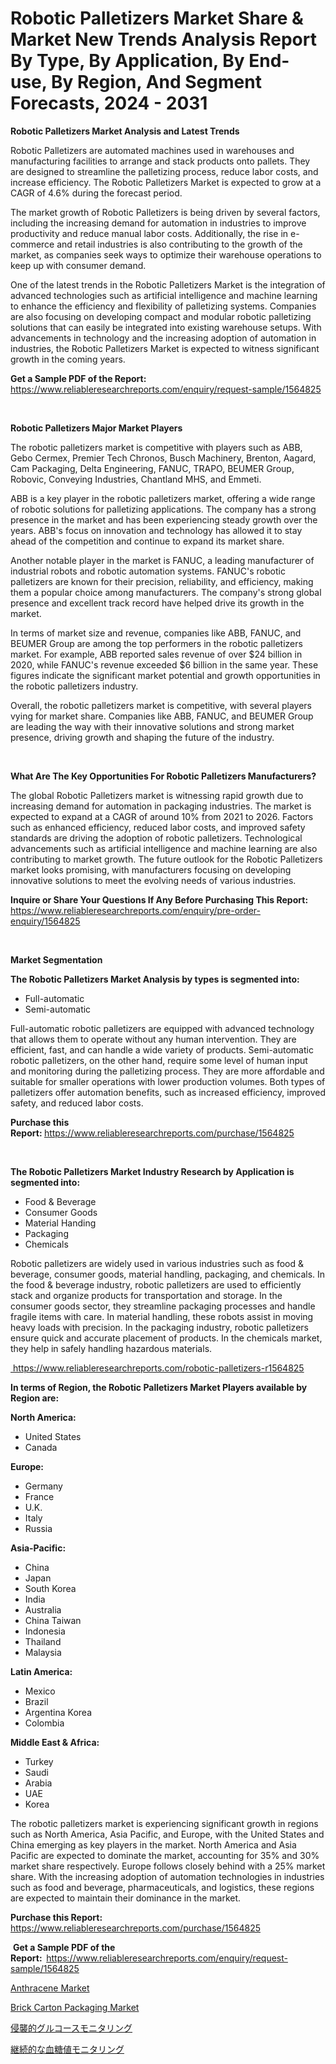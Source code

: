 <p><h1>Robotic Palletizers Market Share & Market New Trends Analysis Report By Type, By Application, By End-use, By Region, And Segment Forecasts, 2024 - 2031</h1></p><p><strong>Robotic Palletizers Market Analysis and Latest Trends</strong></p>
<p><p>Robotic Palletizers are automated machines used in warehouses and manufacturing facilities to arrange and stack products onto pallets. They are designed to streamline the palletizing process, reduce labor costs, and increase efficiency. The Robotic Palletizers Market is expected to grow at a CAGR of 4.6% during the forecast period.</p><p>The market growth of Robotic Palletizers is being driven by several factors, including the increasing demand for automation in industries to improve productivity and reduce manual labor costs. Additionally, the rise in e-commerce and retail industries is also contributing to the growth of the market, as companies seek ways to optimize their warehouse operations to keep up with consumer demand.</p><p>One of the latest trends in the Robotic Palletizers Market is the integration of advanced technologies such as artificial intelligence and machine learning to enhance the efficiency and flexibility of palletizing systems. Companies are also focusing on developing compact and modular robotic palletizing solutions that can easily be integrated into existing warehouse setups. With advancements in technology and the increasing adoption of automation in industries, the Robotic Palletizers Market is expected to witness significant growth in the coming years.</p></p>
<p><strong>Get a Sample PDF of the Report:&nbsp;</strong> <a href="https://www.reliableresearchreports.com/enquiry/request-sample/1564825">https://www.reliableresearchreports.com/enquiry/request-sample/1564825</a></p>
<p>&nbsp;</p>
<p><strong>Robotic Palletizers Major Market Players</strong></p>
<p><p>The robotic palletizers market is competitive with players such as ABB, Gebo Cermex, Premier Tech Chronos, Busch Machinery, Brenton, Aagard, Cam Packaging, Delta Engineering, FANUC, TRAPO, BEUMER Group, Robovic, Conveying Industries, Chantland MHS, and Emmeti. </p><p>ABB is a key player in the robotic palletizers market, offering a wide range of robotic solutions for palletizing applications. The company has a strong presence in the market and has been experiencing steady growth over the years. ABB's focus on innovation and technology has allowed it to stay ahead of the competition and continue to expand its market share.</p><p>Another notable player in the market is FANUC, a leading manufacturer of industrial robots and robotic automation systems. FANUC's robotic palletizers are known for their precision, reliability, and efficiency, making them a popular choice among manufacturers. The company's strong global presence and excellent track record have helped drive its growth in the market.</p><p>In terms of market size and revenue, companies like ABB, FANUC, and BEUMER Group are among the top performers in the robotic palletizers market. For example, ABB reported sales revenue of over $24 billion in 2020, while FANUC's revenue exceeded $6 billion in the same year. These figures indicate the significant market potential and growth opportunities in the robotic palletizers industry.</p><p>Overall, the robotic palletizers market is competitive, with several players vying for market share. Companies like ABB, FANUC, and BEUMER Group are leading the way with their innovative solutions and strong market presence, driving growth and shaping the future of the industry.</p></p>
<p>&nbsp;</p>
<p><strong>What Are The Key Opportunities For Robotic Palletizers Manufacturers?</strong></p>
<p><p>The global Robotic Palletizers market is witnessing rapid growth due to increasing demand for automation in packaging industries. The market is expected to expand at a CAGR of around 10% from 2021 to 2026. Factors such as enhanced efficiency, reduced labor costs, and improved safety standards are driving the adoption of robotic palletizers. Technological advancements such as artificial intelligence and machine learning are also contributing to market growth. The future outlook for the Robotic Palletizers market looks promising, with manufacturers focusing on developing innovative solutions to meet the evolving needs of various industries.</p></p>
<p><strong>Inquire or Share Your Questions If Any Before Purchasing This Report:</strong> <a href="https://www.reliableresearchreports.com/enquiry/pre-order-enquiry/1564825">https://www.reliableresearchreports.com/enquiry/pre-order-enquiry/1564825</a></p>
<p>&nbsp;</p>
<p><strong>Market Segmentation</strong></p>
<p><strong>The Robotic Palletizers Market Analysis by types is segmented into:</strong></p>
<p><ul><li>Full-automatic</li><li>Semi-automatic</li></ul></p>
<p><p>Full-automatic robotic palletizers are equipped with advanced technology that allows them to operate without any human intervention. They are efficient, fast, and can handle a wide variety of products. Semi-automatic robotic palletizers, on the other hand, require some level of human input and monitoring during the palletizing process. They are more affordable and suitable for smaller operations with lower production volumes. Both types of palletizers offer automation benefits, such as increased efficiency, improved safety, and reduced labor costs.</p></p>
<p><strong>Purchase this Report:&nbsp;</strong><a href="https://www.reliableresearchreports.com/purchase/1564825">https://www.reliableresearchreports.com/purchase/1564825</a></p>
<p>&nbsp;</p>
<p><strong>The Robotic Palletizers Market Industry Research by Application is segmented into:</strong></p>
<p><ul><li>Food & Beverage</li><li>Consumer Goods</li><li>Material Handing</li><li>Packaging</li><li>Chemicals</li></ul></p>
<p><p>Robotic palletizers are widely used in various industries such as food & beverage, consumer goods, material handling, packaging, and chemicals. In the food & beverage industry, robotic palletizers are used to efficiently stack and organize products for transportation and storage. In the consumer goods sector, they streamline packaging processes and handle fragile items with care. In material handling, these robots assist in moving heavy loads with precision. In the packaging industry, robotic palletizers ensure quick and accurate placement of products. In the chemicals market, they help in safely handling hazardous materials.</p></p>
<p><a href="https://www.reliableresearchreports.com/robotic-palletizers-r1564825">&nbsp;https://www.reliableresearchreports.com/robotic-palletizers-r1564825</a></p>
<p><strong>In terms of Region, the Robotic Palletizers Market Players available by Region are:</strong></p>
<p>
    <p> <strong> North America: </strong>
        <ul>
            <li>United States</li>
            <li>Canada</li>
        </ul>
        </p> 
    <p> <strong> Europe: </strong>
        <ul>
            <li>Germany</li>
            <li>France</li>
            <li>U.K.</li>
            <li>Italy</li>
            <li>Russia</li>
        </ul>
        </p> 
    <p> <strong> Asia-Pacific: </strong>
        <ul>
            <li>China</li>
            <li>Japan</li>
            <li>South Korea</li>
            <li>India</li>
            <li>Australia</li>
            <li>China Taiwan</li>
            <li>Indonesia</li>
            <li>Thailand</li>
            <li>Malaysia</li>
        </ul>
        </p> 
    <p> <strong> Latin America: </strong>
        <ul>
            <li>Mexico</li>
            <li>Brazil</li>
            <li>Argentina Korea</li>
            <li>Colombia</li>
        </ul>
        </p> 
    <p> <strong> Middle East & Africa: </strong>
        <ul>
            <li>Turkey</li>
            <li>Saudi</li>
            <li>Arabia</li>
            <li>UAE</li>
            <li>Korea</li>
        </ul>
    </p>
    </p>
<p><p>The robotic palletizers market is experiencing significant growth in regions such as North America, Asia Pacific, and Europe, with the United States and China emerging as key players in the market. North America and Asia Pacific are expected to dominate the market, accounting for 35% and 30% market share respectively. Europe follows closely behind with a 25% market share. With the increasing adoption of automation technologies in industries such as food and beverage, pharmaceuticals, and logistics, these regions are expected to maintain their dominance in the market.</p></p>
<p><strong>Purchase this Report: </strong><a href="https://www.reliableresearchreports.com/purchase/1564825">https://www.reliableresearchreports.com/purchase/1564825</a></p>
<p>&nbsp;<strong>Get a Sample PDF of the Report:&nbsp;&nbsp;</strong><a href="https://www.reliableresearchreports.com/enquiry/request-sample/1564825">https://www.reliableresearchreports.com/enquiry/request-sample/1564825</a></p>
<p><strong></strong></p>
<p><p><a href="https://issuu.com/reportprime-2/docs/anthracene-market-size-2030.pptx">Anthracene Market</a></p><p><a href="https://issuu.com/reportprime-2/docs/brick-carton-packaging-market-size-2030.pptx">Brick Carton Packaging Market</a></p><p><a href="https://github.com/laurenreichert/Market-Research-Report-List-1/blob/main/965254736419.md">侵襲的グルコースモニタリング</a></p><p><a href="https://github.com/vtbvgl20191192/Market-Research-Report-List-1/blob/main/684596836418.md">継続的な血糖値モニタリング</a></p></p>
